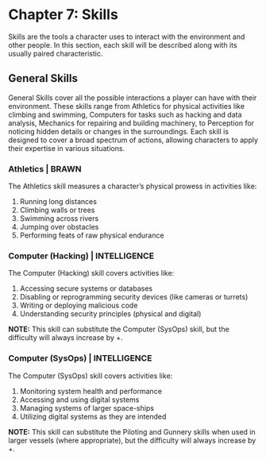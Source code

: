 # Chapter 7: Skills

Skills are the tools a character uses to interact with the environment and other people. In this section, each skill will be described along with its usually paired characteristic.

## General Skills

General Skills cover all the possible interactions a player can have with their environment. These skills range from Athletics for physical activities like climbing and swimming, Computers for tasks such as hacking and data analysis, Mechanics for repairing and building machinery, to Perception for noticing hidden details or changes in the surroundings. Each skill is designed to cover a broad spectrum of actions, allowing characters to apply their expertise in various situations.

### Athletics | BRAWN

The Athletics skill measures a character’s physical prowess in activities like:

1. Running long distances
2. Climbing walls or trees
3. Swimming across rivers
4. Jumping over obstacles
5. Performing feats of raw physical endurance

### Computer (Hacking) | INTELLIGENCE

The Computer (Hacking) skill covers activities like:

1. Accessing secure systems or databases
2. Disabling or reprogramming security devices (like cameras or turrets)
3. Writing or deploying malicious code
4. Understanding security principles (physical and digital)

**NOTE:** This skill can substitute the Computer (SysOps) skill, but the difficulty will always increase by +.

### Computer (SysOps) | INTELLIGENCE

The Computer (SysOps) skill covers activities like:

1. Monitoring system health and performance
2. Accessing and using digital systems
3. Managing systems of larger space-ships
4. Utilizing digital systems as they are intended

**NOTE:** This skill can substitute the Piloting and Gunnery skills when used in larger vessels (where appropriate), but the difficulty will always increase by +.
